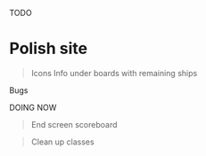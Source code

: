 TODO

# Polish site
> Icons
> Info under boards with remaining ships

Bugs

DOING NOW

> End screen scoreboard

> Clean up classes